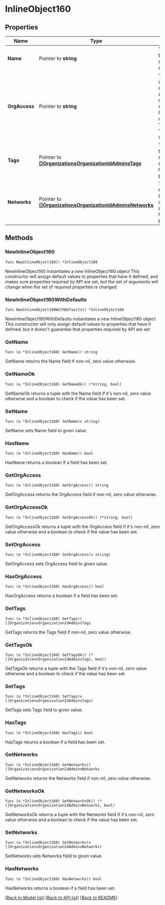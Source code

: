 # InlineObject160

## Properties

Name | Type | Description | Notes
------------ | ------------- | ------------- | -------------
**Name** | Pointer to **string** | The name of the dashboard administrator | [optional] 
**OrgAccess** | Pointer to **string** | The privilege of the dashboard administrator on the organization. Can be one of &#39;full&#39;, &#39;read-only&#39;, &#39;enterprise&#39; or &#39;none&#39; | [optional] 
**Tags** | Pointer to [**[]OrganizationsOrganizationIdAdminsTags**](OrganizationsOrganizationIdAdminsTags.md) | The list of tags that the dashboard administrator has privileges on | [optional] 
**Networks** | Pointer to [**[]OrganizationsOrganizationIdAdminsNetworks**](OrganizationsOrganizationIdAdminsNetworks.md) | The list of networks that the dashboard administrator has privileges on | [optional] 

## Methods

### NewInlineObject160

`func NewInlineObject160() *InlineObject160`

NewInlineObject160 instantiates a new InlineObject160 object
This constructor will assign default values to properties that have it defined,
and makes sure properties required by API are set, but the set of arguments
will change when the set of required properties is changed

### NewInlineObject160WithDefaults

`func NewInlineObject160WithDefaults() *InlineObject160`

NewInlineObject160WithDefaults instantiates a new InlineObject160 object
This constructor will only assign default values to properties that have it defined,
but it doesn't guarantee that properties required by API are set

### GetName

`func (o *InlineObject160) GetName() string`

GetName returns the Name field if non-nil, zero value otherwise.

### GetNameOk

`func (o *InlineObject160) GetNameOk() (*string, bool)`

GetNameOk returns a tuple with the Name field if it's non-nil, zero value otherwise
and a boolean to check if the value has been set.

### SetName

`func (o *InlineObject160) SetName(v string)`

SetName sets Name field to given value.

### HasName

`func (o *InlineObject160) HasName() bool`

HasName returns a boolean if a field has been set.

### GetOrgAccess

`func (o *InlineObject160) GetOrgAccess() string`

GetOrgAccess returns the OrgAccess field if non-nil, zero value otherwise.

### GetOrgAccessOk

`func (o *InlineObject160) GetOrgAccessOk() (*string, bool)`

GetOrgAccessOk returns a tuple with the OrgAccess field if it's non-nil, zero value otherwise
and a boolean to check if the value has been set.

### SetOrgAccess

`func (o *InlineObject160) SetOrgAccess(v string)`

SetOrgAccess sets OrgAccess field to given value.

### HasOrgAccess

`func (o *InlineObject160) HasOrgAccess() bool`

HasOrgAccess returns a boolean if a field has been set.

### GetTags

`func (o *InlineObject160) GetTags() []OrganizationsOrganizationIdAdminsTags`

GetTags returns the Tags field if non-nil, zero value otherwise.

### GetTagsOk

`func (o *InlineObject160) GetTagsOk() (*[]OrganizationsOrganizationIdAdminsTags, bool)`

GetTagsOk returns a tuple with the Tags field if it's non-nil, zero value otherwise
and a boolean to check if the value has been set.

### SetTags

`func (o *InlineObject160) SetTags(v []OrganizationsOrganizationIdAdminsTags)`

SetTags sets Tags field to given value.

### HasTags

`func (o *InlineObject160) HasTags() bool`

HasTags returns a boolean if a field has been set.

### GetNetworks

`func (o *InlineObject160) GetNetworks() []OrganizationsOrganizationIdAdminsNetworks`

GetNetworks returns the Networks field if non-nil, zero value otherwise.

### GetNetworksOk

`func (o *InlineObject160) GetNetworksOk() (*[]OrganizationsOrganizationIdAdminsNetworks, bool)`

GetNetworksOk returns a tuple with the Networks field if it's non-nil, zero value otherwise
and a boolean to check if the value has been set.

### SetNetworks

`func (o *InlineObject160) SetNetworks(v []OrganizationsOrganizationIdAdminsNetworks)`

SetNetworks sets Networks field to given value.

### HasNetworks

`func (o *InlineObject160) HasNetworks() bool`

HasNetworks returns a boolean if a field has been set.


[[Back to Model list]](../README.md#documentation-for-models) [[Back to API list]](../README.md#documentation-for-api-endpoints) [[Back to README]](../README.md)


